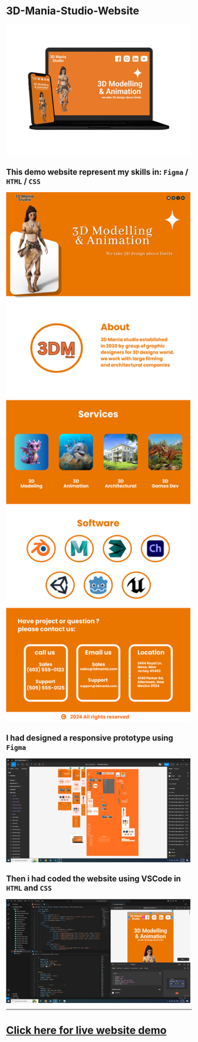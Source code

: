 # 3D-Mania-Studio-Website
<img src="https://github.com/malekalbawaih/3D-Mania-Studio-Website/blob/main/thumbnails/3D%20Mania%20Studio%20thumbnail.png" alt="thumbnail" width="500px" />


## This demo website represent my skills in: `Figma` / `HTML` / `CSS`

<img src="https://github.com/malekalbawaih/3D-Mania-Studio-Website/blob/main/thumbnails/3D%20Mania%20Studio%20Main%20Page.png" alt="thumbnail" width="500px" />



## I had designed a responsive prototype using `Figma`

<img src="https://github.com/malekalbawaih/3D-Mania-Studio-Website/blob/main/thumbnails/3D%20Mania%20Studio%20Figma.png" alt="Figma thumbnail" width="500px" />



## Then i had coded the website using VSCode in `HTML` and `CSS`
<img src="https://github.com/malekalbawaih/3D-Mania-Studio-Website/blob/main/thumbnails/3D%20Mania%20Studio%20VSCode.png" alt="VSCode thumbnail" width="500px" />


---

# [Click here for live website demo](https://malekalbawaih.github.io/3D-Mania-Studio-Website "3D Mania Studio Website")
